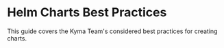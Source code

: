 # Helm Charts Best Practices

This guide covers the Kyma Team's considered best practices for creating charts.
